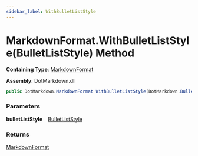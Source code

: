 ```yaml
---
sidebar_label: WithBulletListStyle
---
```


# MarkdownFormat\.WithBulletListStyle\(BulletListStyle\) Method

**Containing Type**: [MarkdownFormat](../index.md)

**Assembly**: DotMarkdown\.dll

```csharp
public DotMarkdown.MarkdownFormat WithBulletListStyle(DotMarkdown.BulletListStyle bulletListStyle)
```

### Parameters

**bulletListStyle** &ensp; [BulletListStyle](../../BulletListStyle/index.md)

### Returns

[MarkdownFormat](../index.md)

